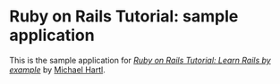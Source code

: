 # Ruby on Rails Tutorial: sample application

This is the sample application for
[*Ruby on Rails Tutorial: Learn Rails by example*](http://railstutorial.org/)
by [Michael Hartl](http://michaelhartl.com).
